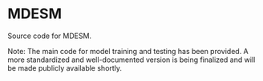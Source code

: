 # MDESM
Source code for MDESM.

Note:
The main code for model training and testing has been provided. A more standardized and well-documented version is being finalized and will be made publicly available shortly.

